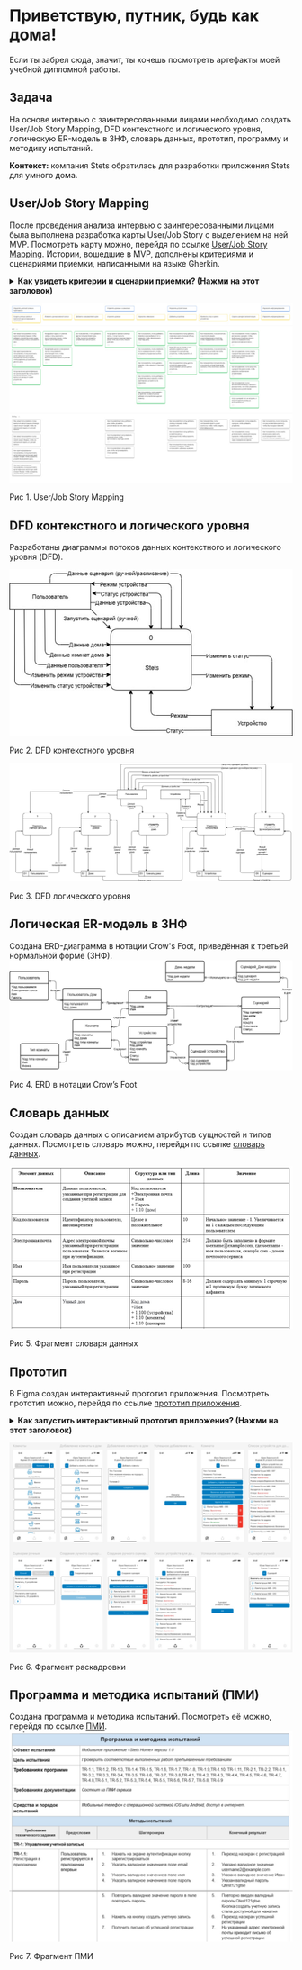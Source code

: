 # Приветствую, путник, будь как дома!
Если ты забрел сюда, значит, ты хочешь посмотреть артефакты моей учебной дипломной работы.

## Задача
<p>На основе интервью с заинтересованными лицами необходимо создать User/Job Story Mapping, DFD контекстного и логического уровня, логическую ER-модель в 3НФ, словарь данных, прототип, программу и методику испытаний.</p>
<b>Контекст:</b> компания Stets обратилась для разработки приложения Stets для умного дома.

## User/Job Story Mapping
После проведения анализа интервью с заинтересованными лицами была выполнена разработка карты User/Job Story с выделением на ней MVP. Посмотреть карту можно, перейдя по ссылке [User/Job Story Mapping](https://miro.com/app/board/uXjVJTecBIs=/?share_link_id=396960880533). Истории, вошедшие в MVP, дополнены критериями и сценариями приемки, написанными на языке Gherkin.

<details>
  <summary><b>Как увидеть критерии и сценарии приемки? (Нажми на этот заголовок)</b></summary>
  
  <p>Перейдя по ссылке в Miro, выделите историю из MVP левым кликом мышки.</p>
  <p>В появившемся меню нажми на кнопку open in side panel.</p> 
  
  ![Miro](https://github.com/RatmirBaryshnikov/diploma-thesis-sa-yp/blob/main/technical_information/miro.jpg)

</details>

![User/Job Story Mapping](https://github.com/RatmirBaryshnikov/diploma-thesis-sa-yp/blob/main/technical_information/User%20Job%20Story%20Mapping.jpg)
<p>Рис 1. User/Job Story Mapping </p>

## DFD контекстного и логического уровня
Разработаны диаграммы потоков данных контекстного и логического уровня (DFD).

![Context level DFD](https://github.com/RatmirBaryshnikov/diploma-thesis-sa-yp/blob/main/technical_information/Context%20level%20DFD.jpg)
<p>Рис 2. DFD контекстного уровня </p>

![Logic level DFD](https://github.com/RatmirBaryshnikov/diploma-thesis-sa-yp/blob/main/technical_information/Logic%20level%20DFD.jpg)
<p>Рис 3. DFD логического уровня </p>

## Логическая ER-модель в 3НФ
Создана ERD-диаграмма в нотации Crow's Foot, приведённая к третьей нормальной форме (3НФ).
![ERD](https://github.com/RatmirBaryshnikov/diploma-thesis-sa-yp/blob/main/technical_information/ERD.jpg)
<p>Рис 4. ERD в нотации Crow’s Foot </p>

## Словарь данных
Создан словарь данных с описанием атрибутов сущностей и типов данных. Посмотреть словарь можно, перейдя по ссылке [словарь данных](https://docs.google.com/document/d/10ZAgzL58z1wyXzq8SkhIbtJMy90uXwKkwlAGvZwLSCk/edit?usp=sharing).

![Data dictionary](https://github.com/RatmirBaryshnikov/diploma-thesis-sa-yp/blob/main/technical_information/Data%20dictionary2.jpg)
<p>Рис 5. Фрагмент словаря данных </p>

## Прототип
В Figma создан интерактивный прототип приложения. Посмотреть прототип можно, перейдя по ссылке [прототип приложения](https://www.figma.com/design/jY96CDIgnmyOkyVuQouKPb/%D0%9F%D1%80%D0%BE%D1%82%D0%BE%D1%82%D0%B8%D0%BF-%D0%BF%D1%80%D0%B8%D0%BB%D0%BE%D0%B6%D0%B5%D0%BD%D0%B8%D1%8F-Stets-Home-v2?node-id=0-1&t=ZTtdJzYlt5Rdx5zc-1).

<details>
  <summary><b>Как запустить интерактивный прототип приложения? (Нажми на этот заголовок)</b></summary>
  
  <p>Перейдя по ссылке в Figma выполни аутентификацию, можно использовать учётную запись Google.</p>
  <p>Для запуска интерактивного приложения нажми кнопку present.</p>

  ![Figma2](https://github.com/RatmirBaryshnikov/diploma-thesis-sa-yp/blob/main/technical_information/figma2.jpg)

  Нажми левой кнопкой мыши на пустом месте прототипа, чтобы увидеть области, доступные для нажатия. 
  ![Figma3](https://github.com/RatmirBaryshnikov/diploma-thesis-sa-yp/blob/main/technical_information/figma3.jpg)
</details>

![Figma](https://github.com/RatmirBaryshnikov/diploma-thesis-sa-yp/blob/main/technical_information/figma.jpg)
<p>Рис 6. Фрагмент раскадровки </p>

## Программа и методика испытаний (ПМИ)
Создана программа и методика испытаний. Посмотреть её можно, перейдя по ссылке [ПМИ](https://docs.google.com/document/d/1lN4e9hZSwZRP--q6ockbrE7xGCY-9BFpzBPJR-Ps450/edit?usp=sharing).
![Pmi](https://github.com/RatmirBaryshnikov/diploma-thesis-sa-yp/blob/main/technical_information/pmi.jpg)
<p>Рис 7. Фрагмент ПМИ </p>
